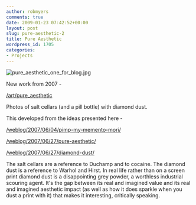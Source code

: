 ```yaml
---
author: robmyers
comments: true
date: 2009-01-23 07:42:52+00:00
layout: post
slug: pure-aesthetic-2
title: Pure Aesthetic
wordpress_id: 1705
categories:
- Projects
---
```


![pure_aesthetic_one_for_blog.jpg](/pure_aesthetic_one_for_blog.jpg)  
  
New work from 2007 -  
  
[/art/pure_aesthetic](/weblog/2007/06/27/pure-aesthetic/%20/weblog/2007/06/27/diamond-dust/)  
  
Photos of salt cellars (and a pill bottle) with diamond dust.   
  
This developed from the ideas presented here -  
  
  
[/weblog/2007/06/04/pimp-my-memento-mori/](/weblog/2007/06/27/diamond-dust/)  
  
[/weblog/2007/06/27/pure-aesthetic/](/weblog/2007/06/27/pure-aesthetic/)  
  
[/weblog/2007/06/27/diamond-dust/](/weblog/2007/06/27/diamond-dust/)  
  
The salt cellars are a reference to Duchamp and to cocaine. The diamond dust is a reference to Warhol and Hirst. In real life rather than on a screen print diamond dust is a disappointing grey powder, a worthless industrial scouring agent. It's the gap between its real and imagined value and its real and imagined aesthetic impact (as well as how it does sparkle when you dust a print with it) that makes it interesting, critically speaking.  


  


  


